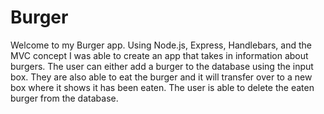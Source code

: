 # Burger
Welcome to my Burger app. Using Node.js, Express, Handlebars, and the MVC concept I was able to create an app that takes in information about burgers. The user can either add a burger to the database using the input box.  They are also able to eat the burger and it will transfer over to a new box where it shows it has been eaten.  The user is able to delete the eaten burger from the database.  
